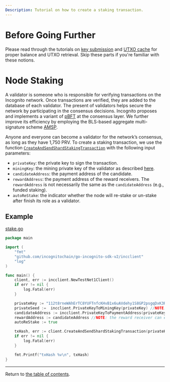 ```yaml
---
Description: Tutorial on how to create a staking transaction.
---
```

# Before Going Further
Please read through the tutorials on [key submission](../accounts/submit_key.md) and [UTXO cache](../accounts/utxo_cache.md) for proper
balance and UTXO retrieval. Skip these parts if you're familiar with these notions.

# Node Staking
A validator is someone who is responsible for verifying transactions on the Incognito network. Once transactions are verified, they are added to the database of each validator. The present of validators helps secure the network by participating in the consensus decisions. Incognito proposes and implements a variant of [pBFT](http://pmg.csail.mit.edu/papers/osdi99.pdf) at the consensus layer. We further improve its efficiency by employing the BLS-based aggregate multi-signature scheme [AMSP](https://eprint.iacr.org/2018/483.pdf). 

Anyone and everyone can become a validator for the network’s consensus, as long as they have 1,750 PRV. To create a staking transaction, we use the function [`CreateAndSendShardStakingTransaction`](../../../incclient/staking.go) with the following input parameters:
* `privateKey`: the private key to sign the transaction.
* `miningKey`: the mining private key of the validator as described [here](../accounts/keys.md).
* `candidateAddress`: the payment address of the candidate.
* `rewardAddress`: the payment address of the reward receivers. The `rewardAddress` is not necessarily the same as the `candidateAddress` (e.g., funded staking).
* `autoReStake`: the indicator whether the node will re-stake or un-stake after finish its role as a validator.

## Example
[stake.go](../../code/staking/stake/stake.go)

```go
package main

import (
	"fmt"
	"github.com/incognitochain/go-incognito-sdk-v2/incclient"
	"log"
)

func main() {
	client, err := incclient.NewTestNet1Client()
	if err != nil {
		log.Fatal(err)
	}

	privateKey := "112t8rneWAhErTC8YUFTnfcKHvB1x6uAVdehy1S8GP2psgqDxK3RHouUcd69fz88oAL9XuMyQ8mBY5FmmGJdcyrpwXjWBXRpoWwgJXjsxi4j"
	privateSeed :=  incclient.PrivateKeyToMiningKey(privateKey) //NOTE: the private seed (a.k.a the mining key) can be randomly generated and not be dependent on the private key
	candidateAddress := incclient.PrivateKeyToPaymentAddress(privateKey, -1)
	rewardAddress := candidateAddress //NOTE: the reward receiver can either be the same as the candidate address or be different
	autoReStake := true

	txHash, err := client.CreateAndSendShardStakingTransaction(privateKey, privateSeed, candidateAddress, rewardAddress, autoReStake)
	if err != nil {
		log.Fatal(err)
	}

	fmt.Printf("txHash %v\n", txHash)
}
```
---
Return to [the table of contents](../../../README.md).
